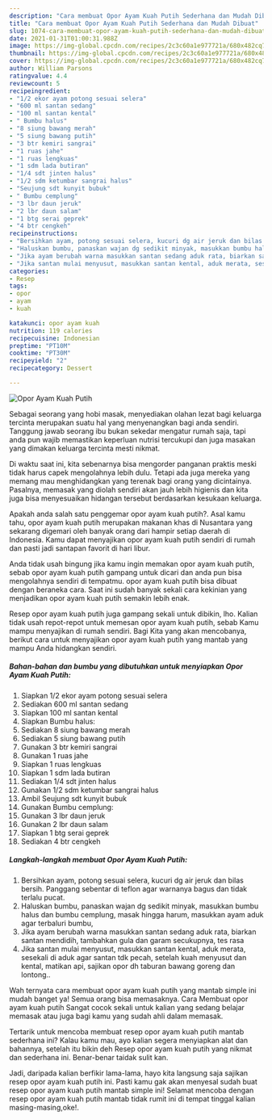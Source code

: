 ```yaml
---
description: "Cara membuat Opor Ayam Kuah Putih Sederhana dan Mudah Dibuat"
title: "Cara membuat Opor Ayam Kuah Putih Sederhana dan Mudah Dibuat"
slug: 1074-cara-membuat-opor-ayam-kuah-putih-sederhana-dan-mudah-dibuat
date: 2021-01-31T01:00:31.988Z
image: https://img-global.cpcdn.com/recipes/2c3c60a1e977721a/680x482cq70/opor-ayam-kuah-putih-foto-resep-utama.jpg
thumbnail: https://img-global.cpcdn.com/recipes/2c3c60a1e977721a/680x482cq70/opor-ayam-kuah-putih-foto-resep-utama.jpg
cover: https://img-global.cpcdn.com/recipes/2c3c60a1e977721a/680x482cq70/opor-ayam-kuah-putih-foto-resep-utama.jpg
author: William Parsons
ratingvalue: 4.4
reviewcount: 5
recipeingredient:
- "1/2 ekor ayam potong sesuai selera"
- "600 ml santan sedang"
- "100 ml santan kental"
- " Bumbu halus"
- "8 siung bawang merah"
- "5 siung bawang putih"
- "3 btr kemiri sangrai"
- "1 ruas jahe"
- "1 ruas lengkuas"
- "1 sdm lada butiran"
- "1/4 sdt jinten halus"
- "1/2 sdm ketumbar sangrai halus"
- "Seujung sdt kunyit bubuk"
- " Bumbu cemplung"
- "3 lbr daun jeruk"
- "2 lbr daun salam"
- "1 btg serai geprek"
- "4 btr cengkeh"
recipeinstructions:
- "Bersihkan ayam, potong sesuai selera, kucuri dg air jeruk dan bilas bersih. Panggang sebentar di teflon agar warnanya bagus dan tidak terlalu pucat."
- "Haluskan bumbu, panaskan wajan dg sedikit minyak, masukkan bumbu halus dan bumbu cemplung, masak hingga harum, masukkan ayam aduk agar terbaluri bumbu,"
- "Jika ayam berubah warna masukkan santan sedang aduk rata, biarkan santan mendidih, tambahkan gula dan garam secukupnya, tes rasa"
- "Jika santan mulai menyusut, masukkan santan kental, aduk merata, sesekali di aduk agar santan tdk pecah, setelah kuah menyusut dan kental, matikan api, sajikan opor dh taburan bawang goreng dan lontong.."
categories:
- Resep
tags:
- opor
- ayam
- kuah

katakunci: opor ayam kuah 
nutrition: 119 calories
recipecuisine: Indonesian
preptime: "PT10M"
cooktime: "PT30M"
recipeyield: "2"
recipecategory: Dessert

---
```



![Opor Ayam Kuah Putih](https://img-global.cpcdn.com/recipes/2c3c60a1e977721a/680x482cq70/opor-ayam-kuah-putih-foto-resep-utama.jpg)

Sebagai seorang yang hobi masak, menyediakan olahan lezat bagi keluarga tercinta merupakan suatu hal yang menyenangkan bagi anda sendiri. Tanggung jawab seorang ibu bukan sekedar mengatur rumah saja, tapi anda pun wajib memastikan keperluan nutrisi tercukupi dan juga masakan yang dimakan keluarga tercinta mesti nikmat.

Di waktu  saat ini, kita sebenarnya bisa mengorder panganan praktis meski tidak harus capek mengolahnya lebih dulu. Tetapi ada juga mereka yang memang mau menghidangkan yang terenak bagi orang yang dicintainya. Pasalnya, memasak yang diolah sendiri akan jauh lebih higienis dan kita juga bisa menyesuaikan hidangan tersebut berdasarkan kesukaan keluarga. 



Apakah anda salah satu penggemar opor ayam kuah putih?. Asal kamu tahu, opor ayam kuah putih merupakan makanan khas di Nusantara yang sekarang digemari oleh banyak orang dari hampir setiap daerah di Indonesia. Kamu dapat menyajikan opor ayam kuah putih sendiri di rumah dan pasti jadi santapan favorit di hari libur.

Anda tidak usah bingung jika kamu ingin memakan opor ayam kuah putih, sebab opor ayam kuah putih gampang untuk dicari dan anda pun bisa mengolahnya sendiri di tempatmu. opor ayam kuah putih bisa dibuat dengan beraneka cara. Saat ini sudah banyak sekali cara kekinian yang menjadikan opor ayam kuah putih semakin lebih enak.

Resep opor ayam kuah putih juga gampang sekali untuk dibikin, lho. Kalian tidak usah repot-repot untuk memesan opor ayam kuah putih, sebab Kamu mampu menyajikan di rumah sendiri. Bagi Kita yang akan mencobanya, berikut cara untuk menyajikan opor ayam kuah putih yang mantab yang mampu Anda hidangkan sendiri.

<!--inarticleads1-->

##### Bahan-bahan dan bumbu yang dibutuhkan untuk menyiapkan Opor Ayam Kuah Putih:

1. Siapkan 1/2 ekor ayam potong sesuai selera
1. Sediakan 600 ml santan sedang
1. Siapkan 100 ml santan kental
1. Siapkan  Bumbu halus:
1. Sediakan 8 siung bawang merah
1. Sediakan 5 siung bawang putih
1. Gunakan 3 btr kemiri sangrai
1. Gunakan 1 ruas jahe
1. Siapkan 1 ruas lengkuas
1. Siapkan 1 sdm lada butiran
1. Sediakan 1/4 sdt jinten halus
1. Gunakan 1/2 sdm ketumbar sangrai halus
1. Ambil Seujung sdt kunyit bubuk
1. Gunakan  Bumbu cemplung:
1. Gunakan 3 lbr daun jeruk
1. Gunakan 2 lbr daun salam
1. Siapkan 1 btg serai geprek
1. Sediakan 4 btr cengkeh




<!--inarticleads2-->

##### Langkah-langkah membuat Opor Ayam Kuah Putih:

1. Bersihkan ayam, potong sesuai selera, kucuri dg air jeruk dan bilas bersih. Panggang sebentar di teflon agar warnanya bagus dan tidak terlalu pucat.
1. Haluskan bumbu, panaskan wajan dg sedikit minyak, masukkan bumbu halus dan bumbu cemplung, masak hingga harum, masukkan ayam aduk agar terbaluri bumbu,
1. Jika ayam berubah warna masukkan santan sedang aduk rata, biarkan santan mendidih, tambahkan gula dan garam secukupnya, tes rasa
1. Jika santan mulai menyusut, masukkan santan kental, aduk merata, sesekali di aduk agar santan tdk pecah, setelah kuah menyusut dan kental, matikan api, sajikan opor dh taburan bawang goreng dan lontong..




Wah ternyata cara membuat opor ayam kuah putih yang mantab simple ini mudah banget ya! Semua orang bisa memasaknya. Cara Membuat opor ayam kuah putih Sangat cocok sekali untuk kalian yang sedang belajar memasak atau juga bagi kamu yang sudah ahli dalam memasak.

Tertarik untuk mencoba membuat resep opor ayam kuah putih mantab sederhana ini? Kalau kamu mau, ayo kalian segera menyiapkan alat dan bahannya, setelah itu bikin deh Resep opor ayam kuah putih yang nikmat dan sederhana ini. Benar-benar taidak sulit kan. 

Jadi, daripada kalian berfikir lama-lama, hayo kita langsung saja sajikan resep opor ayam kuah putih ini. Pasti kamu gak akan menyesal sudah buat resep opor ayam kuah putih mantab simple ini! Selamat mencoba dengan resep opor ayam kuah putih mantab tidak rumit ini di tempat tinggal kalian masing-masing,oke!.

